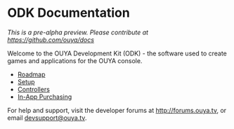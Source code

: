 # ODK Documentation

*This is a pre-alpha preview. Please contribute at https://github.com/ouya/docs*

Welcome to the OUYA Development Kit (ODK) - the software used to create games and applications for the OUYA console. 

* [Roadmap](roadmap.md)
* [Setup](setup.md)
* [Controllers](controllers.md)
* [In-App Purchasing](purchases.md)

For help and support, visit the developer forums at http://forums.ouya.tv, or email devsupport@ouya.tv.
